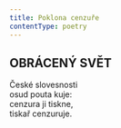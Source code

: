 ```yaml
---
title: Poklona cenzuře
contentType: poetry
---
```


<section>

## OBRÁCENÝ SVĚT

České slovesnosti  
osud pouta kuje:  
cenzura ji tiskne,  
tiskař cenzuruje.

</section>

[^1]: Definitio disciplinaris – věroučná definice.

[^2]: Perfectibilitas fidei catholicae – dokonalost katolické víry.

[^3]: Aus ihren Werken werder ihr sie erkennen – podle jejích skutků poznáte ji.

[^4]: Demonstratio miraculorum – důkaz zázraků.

[^5]: Ecclesia militans – církev bojující.

[^6]: Evangelium sophisticum – sofistikované, chytrácké evangelium.

[^7]: Societas Jesu – Tovaryšstvo Ježíšovo.

[^8]: Vetus testamentum praefiguravit Novum – Starý zákon, předobraz Nového.

[^9]: Erdengötter – zemští bohové.

[^10]: Oberstlandesamtsprojekt – návrh nejvyššího zemského úřadu.

[^11]: Ins Stammbuch Sr Hochgeboren – do památníku Jeho Výsosti.

[^12]: Figura inversionis – způsob obratu.

[^13]: Ius regale – panovnické právo.

[^14]: _Professor iuris examinans dicit –_ Zkoušející profesor práva praví.

[^15]: _Studiosus respondens dicit –_Odpovídající student praví.

[^16]: Verba docent, exempla trahunt – slova poučují, příklady táhnou.

[^17]: Antigall – rozuměj Gall = Havel (Havlíčkův pseudonym).

[^18]: Triplex immaculatio – trojnásobná neposkvrněnost.

[^19]: Umgang mit Menschen – styk s lidmi.

[^20]: Beata Virgo Maria jesuitis salutem – Blahoslavená Panna Maria pozdravuje jezuity.

[^21]: Les Bohémiens et les Caraïbes – Cikáni a moderní Karibové (indiánští lidojedi).

[^22]: Landtag – zemský sněm.

[^23]: Comparatio a maiori ad minus – přirovnání většího k menšímu.

[^24]: _Kollarus_, poeta magnus nec non philantropus slavicus – Kollár, velký básník a slovanský. Lidumil.

[^25]: _Gallus Borovianus_, qui habet malum cor – Havel Borovský, který má špatné srdce.

[^26]: **Kollarus** oculos sursum tollit et dicit rimum – Kollár zvedne oči vzhůru a říká rým.

[^27]: **Gallus procurrit** in scenam et despicienter dicit rimum – Havel vyběhne na scénu a s pohrdáním říká rým.

[^28]: Initium sapientiae – počátek moudrosti.

[^29]: Ex ungue leonem – podle drápu poznáš lva.

[^30]: Versus memoriales  – verše k zapamatování.
